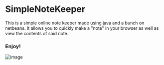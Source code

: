 # SimpleNoteKeeper

This is a simple online note keeper made using java and a bunch on netbeans. It allows you to quickly make a "note" in your browser as well as view the contents of said note.

<h3>Enjoy!</h3>

![image](https://user-images.githubusercontent.com/76502588/121464330-ed519900-c970-11eb-982e-2c5e87af02d0.png)
